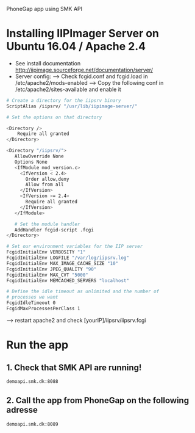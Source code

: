 PhoneGap app using SMK API

# Installing IIPImager Server on Ubuntu 16.04 / Apache 2.4

* See install documentation http://iipimage.sourceforge.net/documentation/server/
* Server config:
  --> Check fcgid.conf and fcgid.load in /etc/apache2/mods-enabled 
  --> Copy the following conf in /etc/apache2/sites-available and enable it

```bash
# Create a directory for the iipsrv binary
ScriptAlias /iipsrv/ "/usr/lib/iipimage-server/"

# Set the options on that directory

<Directory />
	Require all granted
</Directory>

<Directory "/iipsrv/">
   AllowOverride None
   Options None
   <IfModule mod_version.c>
     <IfVersion < 2.4>
       Order allow,deny
       Allow from all
     </IfVersion>
     <IfVersion >= 2.4>
       Require all granted
     </IfVersion>
   </IfModule>

   # Set the module handler
   AddHandler fcgid-script .fcgi
</Directory>

# Set our environment variables for the IIP server
FcgidInitialEnv VERBOSITY "1"
FcgidInitialEnv LOGFILE "/var/log/iipsrv.log"
FcgidInitialEnv MAX_IMAGE_CACHE_SIZE "10"
FcgidInitialEnv JPEG_QUALITY "90"
FcgidInitialEnv MAX_CVT "5000"
FcgidInitialEnv MEMCACHED_SERVERS "localhost"

# Define the idle timeout as unlimited and the number of
# processes we want
FcgidIdleTimeout 0
FcgidMaxProcessesPerClass 1
```
  --> restart apache2 and check [yourIP]/iipsrv/iipsrv.fcgi


# Run the app

## 1. Check that SMK API are running!

```bash
demoapi.smk.dk:8088
```

## 2. Call the app from PhoneGap on the following adresse

```bash
demoapi.smk.dk:8089
```
